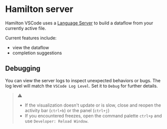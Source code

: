 # Hamilton server

Hamilton VSCode uses a [Language Server](https://microsoft.github.io/language-server-protocol/) to build a dataflow from your currently active file.

Current features include:
- view the dataflow
- completion suggestions

## Debugging

You can view the server logs to inspect unexpected behaviors or bugs. The log level will match the `VSCode Log Level`. Set it to `Debug` for further details.

> ⚠ 
> - If the visualization doesn't update or is slow, close and reopen the activity bar (`ctrl+b`) or the panel (`ctrl+j`)
> - If you encountered freezes, open the command palette `ctrl+p` and use `Developer: Reload Window`.
